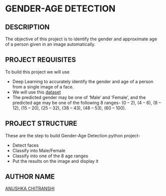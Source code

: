 # GENDER-AGE DETECTION

## DESCRIPTION

The objective of this project is to identify the gender and approximate age of a person given in an image automatically.

## PROJECT REQUISITES

To build this project we will use

- Deep Learning to accurately identify the gender and age of a person from a single image of a face.
- We will use this [dataset](https://www.kaggle.com/ttungl/adience-benchmark-gender-and-age-classification)
- The predicted gender may be one of ‘Male’ and ‘Female’, and the predicted age may be one of the following 8 ranges- (0 – 2), (4 – 6), (8 – 12), (15 – 20), (25 – 32), (38 – 43), (48 – 53), (60 – 100).

## PROJECT STRUCTURE

These are the step to build Gender-Age Detection python project-

- Detect faces
- Classify into Male/Female
- Classify into one of the 8 age ranges
- Put the results on the image and display it

## AUTHOR NAME

[ANUSHKA CHITRANSHI](https://github.com/codebuzzer01)
